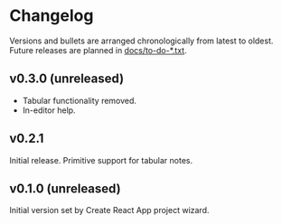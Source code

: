 # Changelog

Versions and bullets are arranged chronologically from latest to oldest. Future
releases are planned in [docs/to-do-\*.txt](.).

## v0.3.0 (unreleased)

- Tabular functionality removed.
- In-editor help.

## v0.2.1

Initial release. Primitive support for tabular notes.

## v0.1.0 (unreleased)

Initial version set by Create React App project wizard.
